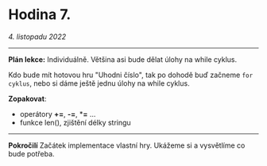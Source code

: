 # Hodina 7.
_4. listopadu 2022_

-------

**Plán lekce:**
Individuálně. Většina asi bude dělat úlohy na while cyklus.

Kdo bude mít hotovou hru "Uhodni číslo", tak po dohodě buď začneme `for cyklus`, nebo si dáme ještě jednu úlohy na while cyklus.


**Zopakovat**:
- operátory **+=**, **-=**, ***=** ...
- funkce len(), zjištění délky stringu
------

**Pokročilí**
Začátek implementace vlastní hry. Ukážeme si a vysvětlíme co bude potřeba.
